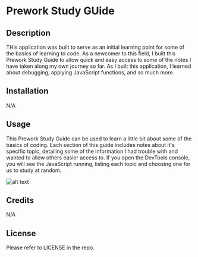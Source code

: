 # Prework Study GUide

## Description

THis application was built to serve as an initial learning point for some of the basics of learning to code. As a newcomer to this field, I built this Prework Study Guide to allow quick and easy access to some of the notes I have taken along my own journey so far. As I built this application, I learned about debugging, applying JavaScript functions, and so much more.

## Installation

N/A

## Usage

This Prework Study Guide can be used to learn a little bit about some of the basics of coding. Each section of this guide includes notes about it's specific topic, detailing some of the information I had trouble with and wanted to allow others easier access to. If you open the DevTools console, you will see the JavaScript running, listing each topic and choosing one for us to study at random.

![alt text](assets/images/screenshot.png)

## Credits

N/A

## License

Please refer to LICENSE in the repo.
